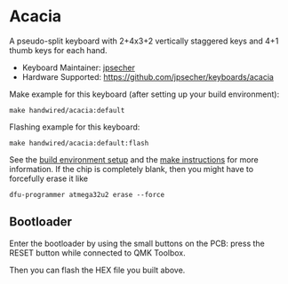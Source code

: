 # Acacia

A pseudo-split keyboard with 2+4x3+2 vertically staggered keys and 4+1 thumb keys for each hand.

* Keyboard Maintainer: [jpsecher](https://github.com/jpsecher)
* Hardware Supported: https://github.com/jpsecher/keyboards/acacia

Make example for this keyboard (after setting up your build environment):

    make handwired/acacia:default

Flashing example for this keyboard:

    make handwired/acacia:default:flash

See the [build environment setup](https://docs.qmk.fm/#/getting_started_build_tools) and the [make instructions](https://docs.qmk.fm/#/getting_started_make_guide) for more information.  If the chip is completely blank, then you might have to forcefully erase it like

    dfu-programmer atmega32u2 erase --force

## Bootloader

Enter the bootloader by using the small buttons on the PCB: press the RESET button while connected to QMK Toolbox.

Then you can flash the HEX file you built above.
